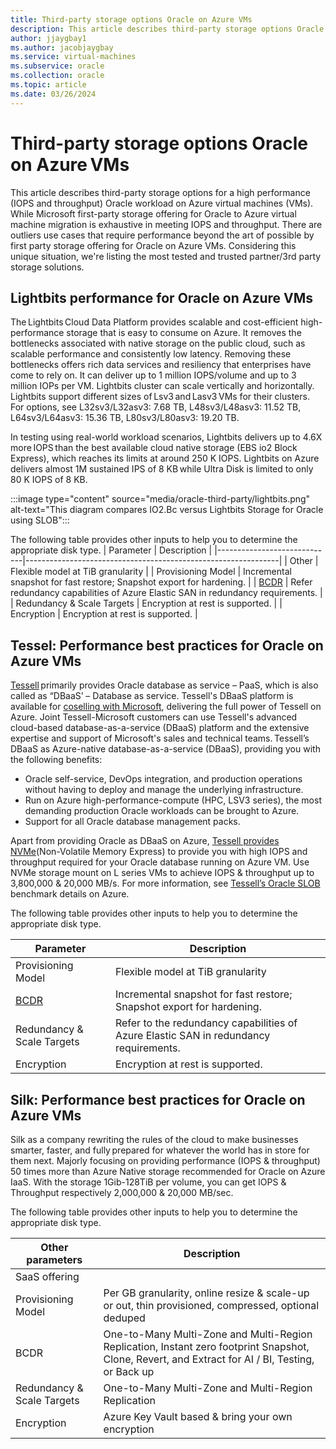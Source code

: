 ```yaml
---
title: Third-party storage options Oracle on Azure VMs 
description: This article describes third-party storage options Oracle on Azure VMs.
author: jjaygbay1
ms.author: jacobjaygbay
ms.service: virtual-machines
ms.subservice: oracle
ms.collection: oracle
ms.topic: article
ms.date: 03/26/2024
---
```


# Third-party storage options Oracle on Azure VMs

This article describes third-party storage options for a high performance (IOPS and throughput) Oracle workload on Azure virtual machines (VMs). While Microsoft first-party storage offering for Oracle to Azure virtual machine migration is exhaustive in meeting IOPS and throughput. There are outliers use cases that require performance beyond the art of possible by first party storage offering for Oracle on Azure VMs. Considering this unique situation, we're listing the most tested and trusted partner/3rd party storage solutions.  

## Lightbits performance for Oracle on Azure VMs  

The Lightbits Cloud Data Platform provides scalable and cost-efficient high-performance storage that is easy to consume on Azure. It removes the bottlenecks associated with native storage on the public cloud, such as scalable performance and consistently low latency. Removing these bottlenecks offers rich data services and resiliency that enterprises have come to rely on. It can deliver up to 1 million IOPS/volume and up to 3 million IOPs per VM. Lightbits cluster can scale vertically and horizontally. Lightbits support different sizes of Lsv3 and Lasv3 VMs for their clusters. For options, see L32sv3/L32asv3: 7.68 TB, L48sv3/L48asv3: 11.52 TB, L64sv3/L64asv3: 15.36 TB, L80sv3/L80asv3: 19.20 TB. 

In testing using real-world workload scenarios, Lightbits delivers up to 4.6X more IOPS than the best available cloud native storage (EBS io2 Block Express), which reaches its limits at around 250 K IOPS. Lightbits on Azure delivers almost 1M sustained IPS of 8 KB while Ultra Disk is limited to only 80 K IOPS of 8 KB.

:::image type="content" source="media/oracle-third-party/lightbits.png" alt-text="This diagram compares IO2.Bc versus Lightbits Storage for Oracle using SLOB":::   

The following table provides other inputs to help you to determine the appropriate disk type.
| Parameter                   | Description                                                   |
|-----------------------------|---------------------------------------------------------------|
| Other            | Flexible model at TiB granularity |
| Provisioning Model          | Incremental snapshot for fast restore; Snapshot export for hardening. |
| [BCDR](/azure/cloud-adoption-framework/scenarios/oracle-iaas/oracle-disaster-recovery-oracle-landing-zone)                        | Refer redundancy capabilities of Azure Elastic SAN in redundancy requirements. |
| Redundancy & Scale Targets  | Encryption at rest is supported. |
| Encryption                  | Encryption at rest is supported. |


## Tessel: Performance best practices for Oracle on Azure VMs  

[Tessell](https://www.tessell.com/) primarily provides Oracle database as service – PaaS, which is also called as “DBaaS’ – Database as service. Tessell's DBaaS platform is available for [coselling with Microsoft](https://www.tessell.com/blogs/azure-tessell-ip-co-sell), delivering the full power of Tessell on Azure. Joint Tessell-Microsoft customers can use Tessell's advanced cloud-based database-as-a-service (DBaaS) platform and the extensive expertise and support of Microsoft's sales and technical teams. Tessell’s DBaaS as Azure-native database-as-a-service (DBaaS), providing you with the following benefits: 

- Oracle self-service, DevOps integration, and production operations without having to deploy and manage the underlying infrastructure.  
- Run on Azure high-performance-compute (HPC, LSV3 series), the most demanding production Oracle workloads can be brought to Azure.  
- Support for all Oracle database management packs.  

Apart from providing Oracle as DBaaS on Azure, [Tessell provides NVMe](https://www.tessell.com/blogs/high-performance-database-with-nvme-storage)(Non-Volatile Memory Express) to provide you with high IOPS and throughput required for your Oracle database running on Azure VM. Use NVMe storage mount on L series VMs to achieve IOPS & throughput up to 3,800,000 & 20,000 MB/s. For more information, see [Tessell’s Oracle SLOB](https://www.tessell.com/blogs/azure-oracle-benchmark) benchmark details on Azure. 

The following table provides other inputs to help you to determine the appropriate disk type.

| Parameter                   | Description                 |
|-----------------------------|------------------------------|
| Provisioning Model          | Flexible model at TiB granularity                             |
| [BCDR](/azure/cloud-adoption-framework/scenarios/oracle-iaas/oracle-disaster-recovery-oracle-landing-zone)                        | Incremental snapshot for fast restore; Snapshot export for hardening. |
| Redundancy & Scale Targets  | Refer to the redundancy capabilities of Azure Elastic SAN in redundancy requirements. |
| Encryption                  | Encryption at rest is supported.                              |


## Silk: Performance best practices for Oracle on Azure VMs  

Silk as a company rewriting the rules of the cloud to make businesses smarter, faster, and fully prepared for whatever the world has in store for them next. Majorly focusing on providing performance (IOPS & throughput) 50 times more than Azure Native storage recommended for Oracle on Azure IaaS. With the storage 1Gib-128TiB per volume, you can get IOPS & Throughput respectively 2,000,000 & 20,000 MB/sec.  


The following table provides other inputs to help you to determine the appropriate disk type.

| Other parameters         | Description                |
|--------------------------|----------------------------|
| SaaS offering            |                                                                                                      |
| Provisioning Model       | Per GB granularity, online resize & scale-up or out, thin provisioned, compressed, optional deduped |
| BCDR                     | One-to-Many Multi-Zone and Multi-Region Replication, Instant zero footprint Snapshot, Clone, Revert, and Extract for AI / BI, Testing, or Back up |
| Redundancy & Scale Targets | One-to-Many Multi-Zone and Multi-Region Replication                                                  |
| Encryption               | Azure Key Vault based & bring your own encryption                                                    |

